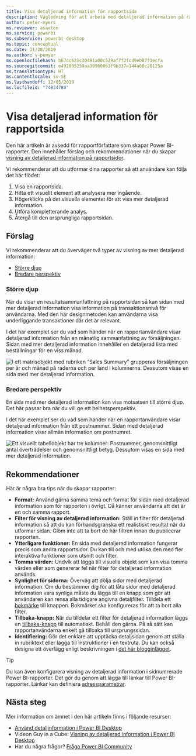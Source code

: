 ```yaml
---
title: Visa detaljerad information för rapportsida
description: Vägledning för att arbeta med detaljerad information på rapportsidor.
author: peter-myers
ms.reviewer: asaxton
ms.service: powerbi
ms.subservice: powerbi-desktop
ms.topic: conceptual
ms.date: 11/28/2019
ms.author: v-pemyer
ms.openlocfilehash: b674c621c30491a00c529af7f2fcd9eb87f3ecfa
ms.sourcegitcommit: e492895259aa39960063f9b337a144a60c20125a
ms.translationtype: HT
ms.contentlocale: sv-SE
ms.lasthandoff: 12/05/2019
ms.locfileid: "74834780"
---
```

# <a name="report-page-drillthrough"></a>Visa detaljerad information för rapportsida

Den här artikeln är avsedd för rapportförfattare som skapar Power BI-rapporter. Den innehåller förslag och rekommendationer när du skapar [visning av detaljerad information på rapportsidor](../desktop-drillthrough.md).

Vi rekommenderar att du utformar dina rapporter så att användare kan följa det här flödet:

1. Visa en rapportsida.
2. Hitta ett visuellt element att analysera mer ingående.
3. Högerklicka på det visuella elementet för att visa mer detaljerad information.
4. Utföra kompletterande analys.
5. Återgå till den ursprungliga rapportsidan.

## <a name="suggestions"></a>Förslag

Vi rekommenderar att du överväger två typer av visning av mer detaljerad information:

- [Större djup](#additional-depth)
- [Bredare perspektiv](#broader-perspective)

### <a name="additional-depth"></a>Större djup

När du visar en resultatsammanfattning på rapportsidan så kan sidan med mer detaljerad information visa information på transaktionsnivå för användarna. Med den här designmetoden kan användarna visa underliggande transaktioner där det är relevant.

I det här exemplet ser du vad som händer när en rapportanvändare visar detaljerad information från en månatlig sammanfattning av försäljningen. Sidan med mer detaljerad information innehåller en detaljerad lista med beställningar för en viss månad.

![I ett matrisobjekt med rubriken ”Sales Summary” grupperas försäljningen per år och månad på raderna och per land i kolumnerna. Dessutom visas en sida med mer detaljerad information.](media/report-drillthrough/suggestion-drillthrough-add-depth.png)

### <a name="broader-perspective"></a>Bredare perspektiv

En sida med mer detaljerad information kan visa motsatsen till större djup. Det här passar bra när du vill ge ett helhetsperspektiv.

I det här exemplet ser du vad som händer när en rapportanvändare visar detaljerad information från ett postnummer. Sidan med detaljerad information visar allmän information om postnumret.

![Ett visuellt tabellobjekt har tre kolumner: Postnummer, genomsnittligt antal överträdelser och genomsnittligt betyg. Dessutom visas en sida med mer detaljerad information.](media/report-drillthrough/suggestion-drillthrough-broader-perspective.png)

## <a name="recommendations"></a>Rekommendationer

Här är några bra tips när du skapar rapporter:

- **Format:** Använd gärna samma tema och format för sidan med detaljerad information som för rapporten i övrigt. Då känner användarna att det är en och samma rapport.
- **Filter för visning av detaljerad information:** Ställ in filter för detaljerad information så att du kan förhandsgranska ett realistiskt resultat när du utformar sidan. Glöm inte att ta bort de här filtren innan du publicerar rapporten.
- **Ytterligare funktioner:** En sida med detaljerad information fungerar precis som andra rapportsidor. Du kan till och med utöka den med fler interaktiva funktioner som utsnitt och filter.
- **Tomma värden:** Undvik att lägga till visuella objekt som kan visa tomma värden eller som genererar fel när filter för detaljerad information används.
- **Synlighet för sidorna:** Överväg att dölja sidor med detaljerad information. Om du bestämmer dig för att låta sidor med detaljerad information vara synliga måste du lägga till en knapp som gör att användaren kan rensa alla tidigare angivna detaljfilter. Tilldela ett [bokmärke](../desktop-bookmarks.md) till knappen. Bokmärket ska konfigureras för att ta bort alla filter.
- **Tillbaka-knapp:** När du tilldelar ett filter för detaljerad information läggs en [tillbaka-knapp](../desktop-buttons.md) till automatiskt. Behåll den gärna. På så sätt kan rapportanvändarna enkelt gå tillbaka till ursprungssidan.
- **Identifiering:** Gör det enklare att upptäcka detaljsidan genom att ställa in rubriktext eller lägga till instruktioner i en textruta. Du kan också designa ett överlägg enligt beskrivningen i [det här blogginlägget](https://alluringbi.com/2019/10/23/overlays-for-true-self-serve-reporting/).

> [!TIP]
> Du kan även konfigurera visning av detaljerad information i sidnumrerade Power BI-rapporter. Det gör du genom att lägga till länkar till Power BI-rapporter. Länkar kan definiera [adressparametrar](/blog/url-parameters-for-paginated-reports-are-now-available/).

## <a name="next-steps"></a>Nästa steg

Mer information om ämnet i den här artikeln finns i följande resurser:

- [Använd detaljinformation i Power BI Desktop](../desktop-drillthrough.md)
- Videon Guy in a Cube: [Visning av detaljerad information i Power BI Desktop](https://www.youtube.com/watch?v=2x9lLHDbtDk)
- Har du några frågor? [Fråga Power BI Community](https://community.powerbi.com/)
